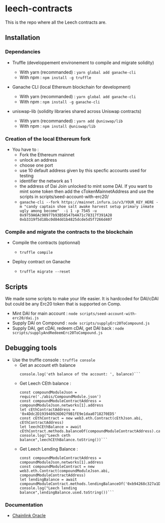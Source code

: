 # leech-contracts

This is the repo where all the Leech contracts are.

## Installation

### Dependancies

- Truffle (developpement environement to compile and migrate solidity)
    - With yarn (recommanded) : `yarn global add ganache-cli`
    - With npm : `npm install -g truffle`

- Ganache CLI (local Ethereum blockchain for development)
    - With yarn (recommanded) : `yarn global add ganache-cli`
    - With npm : `npm install -g ganache-cli`

- uniswap-lib (solidity libraries shared across Uniswap contracts)
    - With yarn (recommanded) : `yarn add @uniswap/lib`
    - With npm : `npm install @uniswap/lib`

### Creation of the local Ethereum fork

- You have to :
    - Fork the Ethereum mainnet 
    - unlock an address 
    - choose one port 
    - use 10 default address given by this specfic accounts used for testing 
    - identifier the network as 1 
    - the address of Dai Join unlocked to mint some DAI. 
    If you want to mint some token then add the cTokenMainnetAddress and use the scripts in scripts/seed-account-with-erc20/
    - ```ganache-cli --fork https://mainnet.infura.io/v3/YOUR_KEY_HERE -m "candy captain shoe salt awake harvest setup primary inmate ugly among become"  -i 1 -p 7545 -u 0x9759A6Ac90977b93B58547b4A71c78317f391A28 0xb3319f5d18bc0d84dd1b4825dcde5d5f7266d407```

### Compile and migrate the contracts to the blockchain

- Compile the contracts (optionnal)
    - `truffle compile`

- Deploy contract on Ganache
    - `truffle migrate --reset`

## Scripts

We made some scripts to make your life easier. It is hardcoded for DAI/cDAI but could be any Erc20 token that is supported on Comp.

- Mint DAI for main account : `node scripts/seed-account-with-erc20/dai.js `
- Supply DAI on Compound : `node scripts/supplyErc20ToCompound.js`
- Supply DAI, get cDAI, redeem cDAI, get DAI back : `node scripts/supplyAndRedeemErc20ToCompound.js`

## Debugging tools

- Use the truffle console : `truffle console`
    - Get an account eth balance 
        ```let balance = await web3.eth.getBalance("0xa0df350d2637096571F7A701CBc1C5fdE30dF76A")
        console.log('eth balance of the account: ', balance)```

    - Get Leech CEth balance : 
        ```const cEthJson = require('./abis/CEth.json')
        const compoundModuleJson = require('./abis/CompoundModule.json')
        const compoundModuleContractAddress = compoundModuleJson.networks[1].address
        let cEthContractAddress = '0x4Ddc2D193948926D02f9B1fE9e1daa0718270ED5'
        const cEthContract = new web3.eth.Contract(cEthJson.abi, cEthContractAddress)
        let leechCEthBalance = await cEthContract.methods.balanceOf(compoundModuleContractAddress).call()
        console.log("Leech ceth balance",leechCEthBalance.toString())```

    - Get Leech Lending Balance : 
        ```const compoundModuleJson = require('./abis/CompoundModule.json')
        const compoundModuleContractAddress = compoundModuleJson.networks[1].address
        const compoundModuleContract = new web3.eth.Contract(compoundModuleJson.abi, compoundModuleContractAddress)
        let lendingBalance = await compoundModuleContract.methods.lendingBalanceOf('0xb94268c327a1D07f43B592263559200c6AC56062').call()
        console.log("Leech lending balance",lendingBalance.used.toString())```

### Documentation

 - [Chainlink Oracle](https://docs.chain.link/docs/get-the-latest-price/)